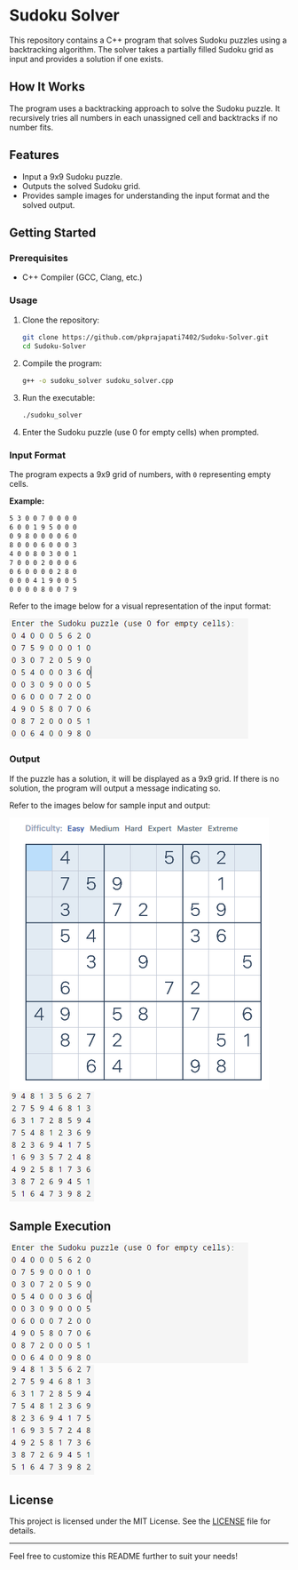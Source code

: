 # Sudoku Solver

This repository contains a C++ program that solves Sudoku puzzles using a backtracking algorithm. The solver takes a partially filled Sudoku grid as input and provides a solution if one exists.

## How It Works

The program uses a backtracking approach to solve the Sudoku puzzle. It recursively tries all numbers in each unassigned cell and backtracks if no number fits.

## Features

- Input a 9x9 Sudoku puzzle.
- Outputs the solved Sudoku grid.
- Provides sample images for understanding the input format and the solved output.

## Getting Started

### Prerequisites

- C++ Compiler (GCC, Clang, etc.)

### Usage

1. Clone the repository:
    ```bash
    git clone https://github.com/pkprajapati7402/Sudoku-Solver.git
    cd Sudoku-Solver
    ```

2. Compile the program:
    ```bash
    g++ -o sudoku_solver sudoku_solver.cpp
    ```

3. Run the executable:
    ```bash
    ./sudoku_solver
    ```

4. Enter the Sudoku puzzle (use 0 for empty cells) when prompted.

### Input Format

The program expects a 9x9 grid of numbers, with `0` representing empty cells. 

**Example:**
```
5 3 0 0 7 0 0 0 0
6 0 0 1 9 5 0 0 0
0 9 8 0 0 0 0 6 0
8 0 0 0 6 0 0 0 3
4 0 0 8 0 3 0 0 1
7 0 0 0 2 0 0 0 6
0 6 0 0 0 0 2 8 0
0 0 0 4 1 9 0 0 5
0 0 0 0 8 0 0 7 9
```

Refer to the image below for a visual representation of the input format:

![Input Format](input.png)

### Output

If the puzzle has a solution, it will be displayed as a 9x9 grid. If there is no solution, the program will output a message indicating so.

Refer to the images below for sample input and output:

![Sample Sudoku Puzzle](sudoku.png)
![Solved Sudoku Puzzle](output.png)

## Sample Execution

![Input](input.png)
![Output](output.png)

## License

This project is licensed under the MIT License. See the [LICENSE](LICENSE) file for details.

---

Feel free to customize this README further to suit your needs!
